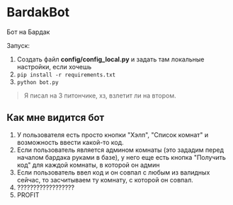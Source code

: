 BardakBot
===================


Бот на Бардак

Запуск:

 1. Создать файл **config/config_local.py** и задать там локальные настройки, если хочешь
 2.  `pip install -r requirements.txt`
 3. `python bot.py`

>  Я писал на 3 питончике, хз, взлетит ли на втором.

Как мне видится бот
-------

 1. У пользователя есть просто кнопки "Хэлп", "Список комнат" и возможность ввести какой-то код.
 2. Если пользователь является админом комнаты (это зададим перед началом бардака руками в базе), у него еще есть кнопка "Получить код" для каждой комнаты, в которой он админ
 3. Если пользователь ввел код и он совпал с любым из валидных сейчас, то засчитываем ту комнату, с которой он совпал.
 4. ??????????????????
 5. PROFIT

